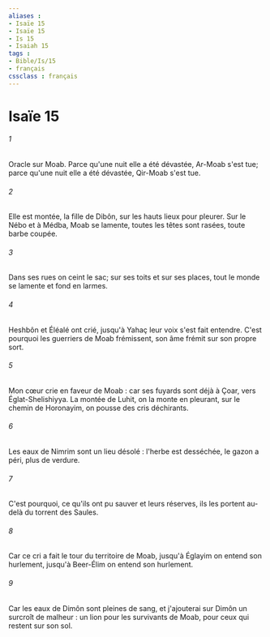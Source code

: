 ```yaml
---
aliases : 
- Isaïe 15
- Isaïe 15
- Is 15
- Isaiah 15
tags : 
- Bible/Is/15
- français
cssclass : français
---
```


# Isaïe 15

###### 1
Oracle sur Moab. Parce qu'une nuit elle a été dévastée, Ar-Moab s'est tue; parce qu'une nuit elle a été dévastée, Qir-Moab s'est tue. 
###### 2
Elle est montée, la fille de Dibôn, sur les hauts lieux pour pleurer. Sur le Nébo et à Médba, Moab se lamente, toutes les têtes sont rasées, toute barbe coupée. 
###### 3
Dans ses rues on ceint le sac; sur ses toits et sur ses places, tout le monde se lamente et fond en larmes. 
###### 4
Heshbôn et Éléalé ont crié, jusqu'à Yahaç leur voix s'est fait entendre. C'est pourquoi les guerriers de Moab frémissent, son âme frémit sur son propre sort. 
###### 5
Mon cœur crie en faveur de Moab : car ses fuyards sont déjà à Çoar, vers Églat-Shelishiyya. La montée de Luhit, on la monte en pleurant, sur le chemin de Horonayim, on pousse des cris déchirants. 
###### 6
Les eaux de Nimrim sont un lieu désolé : l'herbe est desséchée, le gazon a péri, plus de verdure. 
###### 7
C'est pourquoi, ce qu'ils ont pu sauver et leurs réserves, ils les portent au-delà du torrent des Saules. 
###### 8
Car ce cri a fait le tour du territoire de Moab, jusqu'à Églayim on entend son hurlement, jusqu'à Beer-Élim on entend son hurlement. 
###### 9
Car les eaux de Dimôn sont pleines de sang, et j'ajouterai sur Dimôn un surcroît de malheur : un lion pour les survivants de Moab, pour ceux qui restent sur son sol. 
